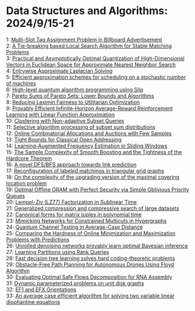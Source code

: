 # Data Structures and Algorithms: 2024/9/15-21  
1: [Multi-Slot Tag Assignment Problem in Billboard Advertisement](https://doi.org/10.48550/arXiv.2409.09623)  
2: [A Tie-breaking based Local Search Algorithm for Stable Matching Problems](https://doi.org/10.48550/arXiv.2409.10575)  
3: [Practical and Asymptotically Optimal Quantization of High-Dimensional  Vectors in Euclidean Space for Approximate Nearest Neighbor Search](https://doi.org/10.48550/arXiv.2409.09913)  
4: [Entrywise Approximate Laplacian Solving](https://doi.org/10.48550/arXiv.2409.10022)  
5: [Efficient approximation schemes for scheduling on a stochastic number of  machines](https://doi.org/10.48550/arXiv.2409.10155)  
6: [High-level quantum algorithm programming using Silq](https://doi.org/10.48550/arXiv.2409.10231)  
7: [Pareto Sums of Pareto Sets: Lower Bounds and Algorithms](https://doi.org/10.48550/arXiv.2409.10232)  
8: [Reducing Leximin Fairness to Utilitarian Optimization](https://doi.org/10.48550/arXiv.2409.10395)  
9: [Provably Efficient Infinite-Horizon Average-Reward Reinforcement  Learning with Linear Function Approximation](https://doi.org/10.48550/arXiv.2409.10772)  
10: [Clustering with Non-adaptive Subset Queries](https://doi.org/10.48550/arXiv.2409.10908)  
11: [Selective algorithm processing of subset sum distributions](https://doi.org/10.48550/arXiv.2409.11076)  
12: [Online Combinatorial Allocations and Auctions with Few Samples](https://doi.org/10.48550/arXiv.2409.11091)  
13: [Tight Bounds for Classical Open Addressing](https://doi.org/10.48550/arXiv.2409.11280)  
14: [Learning-Augmented Frequency Estimation in Sliding Windows](https://doi.org/10.48550/arXiv.2409.11516)  
15: [The Sample Complexity of Smooth Boosting and the Tightness of the  Hardcore Theorem](https://doi.org/10.48550/arXiv.2409.11597)  
16: [A novel DFS/BFS approach towards link prediction](https://doi.org/10.48550/arXiv.2409.11687)  
17: [Reconfiguration of labeled matchings in triangular grid graphs](https://doi.org/10.48550/arXiv.2409.11723)  
18: [On the complexity of the upgrading version of the maximal covering  location problem](https://doi.org/10.48550/arXiv.2409.11900)  
19: [Optimal Offline ORAM with Perfect Security via Simple Oblivious Priority  Queues](https://doi.org/10.48550/arXiv.2409.12021)  
20: [Lempel-Ziv (LZ77) Factorization in Sublinear Time](https://doi.org/10.48550/arXiv.2409.12146)  
21: [Generalized compression and compressive search of large datasets](https://doi.org/10.48550/arXiv.2409.12161)  
22: [Canonical forms for matrix tuples in polynomial time](https://doi.org/10.48550/arXiv.2409.12457)  
23: [Mimicking Networks for Constrained Multicuts in Hypergraphs](https://doi.org/10.48550/arXiv.2409.12548)  
24: [Quantum Channel Testing in Average-Case Distance](https://doi.org/10.48550/arXiv.2409.12566)  
25: [Comparing the Hardness of Online Minimization and Maximization Problems  with Predictions](https://doi.org/10.48550/arXiv.2409.12694)  
26: [Unrolled denoising networks provably learn optimal Bayesian inference](https://doi.org/10.48550/arXiv.2409.12947)  
27: [Learning Partitions using Rank Queries](https://doi.org/10.48550/arXiv.2409.13092)  
28: [Fast decision tree learning solves hard coding-theoretic problems](https://doi.org/10.48550/arXiv.2409.13096)  
29: [Obstacle-Free Path Planning for Autonomous Drones Using Floyd Algorithm](https://doi.org/10.48550/arXiv.2409.13149)  
30: [Evaluating Optimal Safe Flows Decomposition for RNA Assembly](https://doi.org/10.48550/arXiv.2409.13279)  
31: [Dynamic parameterized problems on unit disk graphs](https://doi.org/10.48550/arXiv.2409.13403)  
32: [EF1 and EFX Orientations](https://doi.org/10.48550/arXiv.2409.13616)  
33: [An average case efficient algorithm for solving two variable linear  diophantine equations](https://doi.org/10.48550/arXiv.2409.14052)  